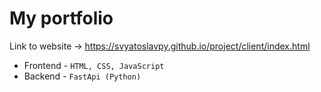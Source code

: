 # My portfolio

Link to website -> https://svyatoslavpy.github.io/project/client/index.html

- Frontend - `HTML, CSS, JavaScript`
- Backend - `FastApi (Python)`

